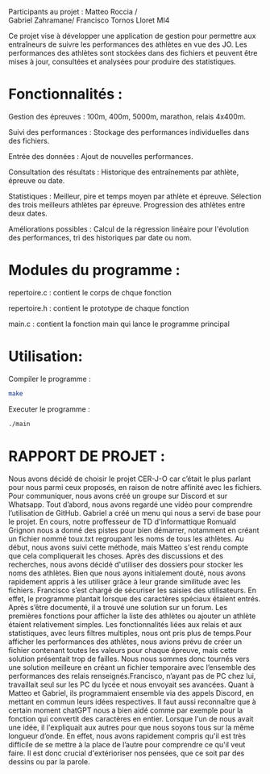 Participants au projet : Matteo Roccia /		
Gabriel Zahramane/
Francisco Tornos Lloret 
MI4
					
Ce projet vise à développer une application de gestion pour permettre aux entraîneurs de suivre les performances des athlètes en vue des JO. Les performances des athlètes sont stockées dans des fichiers et peuvent être mises à jour, consultées et analysées pour produire des statistiques.

# Fonctionnalités :
Gestion des épreuves : 
100m, 400m, 5000m, marathon, relais 4x400m.

Suivi des performances : 
Stockage des performances individuelles dans des fichiers.

Entrée des données : 
Ajout de nouvelles performances.

Consultation des résultats : 
Historique des entraînements par athlète, épreuve ou date.

Statistiques :
Meilleur, pire et temps moyen par athlète et épreuve.
Sélection des trois meilleurs athlètes par épreuve.
Progression des athlètes entre deux dates.

Améliorations possibles : 
Calcul de la régression linéaire pour l'évolution des performances, tri des historiques par date ou nom.

# Modules du programme :

repertoire.c : contient le corps de chque fonction

repertoire.h : contient le prototype de chaque fonction

main.c : contient la fonction main qui lance le programme principal

# Utilisation:
Compiler le programme :
```bash
make
```

Executer le programme :
```bash
./main
```

# RAPPORT DE PROJET :

Nous avons décidé de choisir le projet CER-J-O car c’était le plus parlant pour nous parmi ceux proposés, en raison de notre affinité avec les fichiers. Pour communiquer, nous avons créé un groupe sur Discord et sur Whatsapp.
Tout d’abord, nous avons regardé une vidéo pour comprendre l’utilisation de GitHub. Gabriel a créé un menu qui nous a servi de base pour le projet. En cours, notre proffesseur de TD d'informattique Romuald Grignon nous a donné des pistes pour bien démarrer, notamment en créant un fichier nommé toux.txt regroupant les noms de tous les athlètes. Au début, nous avons suivi cette méthode, mais Matteo s'est rendu compte que cela compliquerait les choses. Après des discussions et des recherches, nous avons décidé d'utiliser des dossiers pour stocker les noms des athlètes. Bien que nous ayons initialement douté, nous avons rapidement appris à les utiliser grâce à leur grande similitude avec les fichiers. Francisco s’est chargé de sécuriser les saisies des utilisateurs. En effet, le programme plantait lorsque des caractères spéciaux étaient entrés. Après s’être documenté, il a trouvé une solution sur un forum. Les premières fonctions pour afficher la liste des athlètes ou ajouter un athlète étaient relativement simples. Les fonctionnalités liées aux relais et aux statistiques, avec leurs filtres multiples, nous ont pris plus de temps.Pour afficher les performances des athlètes, nous avions prévu de créer un fichier contenant toutes les valeurs pour chaque épreuve, mais cette solution présentait trop de failles. Nous nous sommes donc tournés vers une solution meilleure en créant un fichier temporaire avec l’ensemble des performances des relais renseignés.Francisco, n’ayant pas de PC chez lui, travaillait seul sur les PC du lycée et nous envoyait ses avancées. Quant à Matteo et Gabriel, ils programmaient ensemble via des appels Discord, en mettant en commun leurs idées respectives.
Il faut aussi reconnaître que à certain moment chatGPT nous a bien aidé comme par exemple pour la fonction qui convertit des caractères en entier.
Lorsque l'un de nous avait une idée, il l'expliquait aux autres pour que nous soyons tous sur la même longueur d’onde. En effet, nous avons rapidement compris qu'il est très difficile de se mettre à la place de l’autre pour comprendre ce qu'il veut faire. Il est donc crucial d'extérioriser nos pensées, que ce soit par des dessins ou par la parole.

